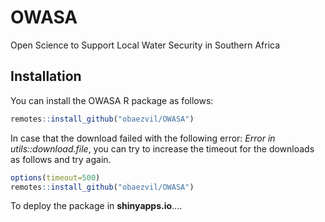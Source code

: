 # OWASA

Open Science to Support Local Water Security in Southern Africa

## Installation

You can install the OWASA R package as follows:
```r
remotes::install_github("obaezvil/OWASA")
```

In case that the download failed with the following error: *Error in utils::download.file*, you can try to increase the timeout for the downloads as follows and try again.
```r
options(timeout=500) 
remotes::install_github("obaezvil/OWASA")
```

To deploy the package in **shinyapps.io**....

